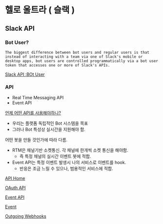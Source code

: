 # 헬로 울트라 ( 슬랙 )

## Slack API

### Bot User?

```
The biggest difference between bot users and regular users is that instead of interacting with a team via one of Slack's mobile or desktop apps, bot users are controlled programmatically via a bot user token that accesses one or more of Slack's APIs.
```

[Slack API :BOt User](https://api.slack.com/bot-users)

### API

- Real Time Messaging API
- Event API

[언제 어떤 API를 사용해야하나?](https://api.slack.com/faq#events_api)

- 우리는 플랫폼 독립적인 Bot 시스템을 목표
- 그러나 Bot 특성상 실시간을 지원해야 함.

어떤 봇을 만들 것인가에 따라 다름.

- RTM은 채널기반 소켓통신. 각 채널에 한개씩 소켓 통신을 해야함.
    - 즉 특정 채널의 실시간 이벤트 봇에 적합.
- Event API는 특정 이벤트 발생시 나의 서비스로 이벤트를 hook.
    - 반응은 조금 느릴 수 있으나, 범용적인 서비스에 적합.

[API Home](https://api.slack.com)

[OAuth API](https://api.slack.com/docs/oauth)


[Event API](https://api.slack.com/events-api)

[Event](https://api.slack.com/events)

[Outgoing Webhooks](https://api.slack.com/outgoing-webhooks)